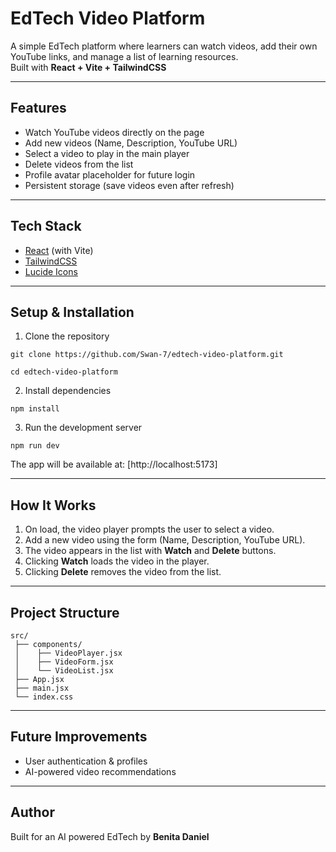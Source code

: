 # EdTech Video Platform

A simple EdTech platform where learners can watch videos, add their own YouTube links, and manage a list of learning resources.  
Built with **React + Vite + TailwindCSS**

---

## Features
- Watch YouTube videos directly on the page  
- Add new videos (Name, Description, YouTube URL)  
- Select a video to play in the main player  
- Delete videos from the list  
- Profile avatar placeholder for future login 
- Persistent storage (save videos even after refresh) 

---

## Tech Stack
- [React](https://react.dev/) (with Vite)  
- [TailwindCSS](https://tailwindcss.com/)  
- [Lucide Icons](https://lucide.dev/)  

---

## Setup & Installation

1. Clone the repository
```
git clone https://github.com/Swan-7/edtech-video-platform.git

cd edtech-video-platform
```

2. Install dependencies

```
npm install
```

3. Run the development server

```
npm run dev
```

The app will be available at:
[http://localhost:5173]

---

## How It Works

1. On load, the video player prompts the user to select a video.
2. Add a new video using the form (Name, Description, YouTube URL).
3. The video appears in the list with **Watch** and **Delete** buttons.
4. Clicking **Watch** loads the video in the player.
5. Clicking **Delete** removes the video from the list.

---

## Project Structure

```
src/
 ├── components/
 │    ├── VideoPlayer.jsx
 │    ├── VideoForm.jsx
 │    └── VideoList.jsx
 ├── App.jsx
 ├── main.jsx
 └── index.css
```

---

## Future Improvements

* User authentication & profiles
* AI-powered video recommendations

---

## Author

Built for an AI powered EdTech by **Benita Daniel**

